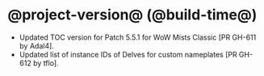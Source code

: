 # @project-version@ (@build-time@)

* Updated TOC version for Patch 5.5.1 for WoW Mists Classic [PR GH-611 by Adal4].
* Updated list of instance IDs of Delves for custom nameplates [PR GH-612 by tflo].